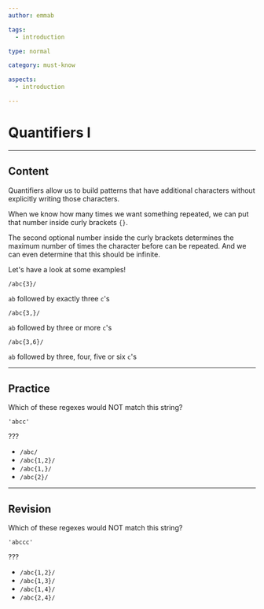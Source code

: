 ```yaml
---
author: emmab

tags:
  - introduction

type: normal

category: must-know

aspects:
  - introduction

---
```


# Quantifiers I

---
## Content

Quantifiers allow us to build patterns that have additional characters without explicitly writing those characters.

When we know how many times we want something repeated, we can put that number inside curly brackets `{}`. 

The second optional number inside the curly brackets determines the maximum number of times the character before can be repeated. And we can even determine that this should be infinite.

Let's have a look at some examples!

`/abc{3}/`
 
`ab` followed by exactly three `c`'s

`/abc{3,}/`   
    
`ab` followed by three or more `c`'s

`/abc{3,6}/`   
    
`ab` followed by three, four, five or six `c`'s

---
## Practice

Which of these regexes would NOT match this string?

`'abcc'`

???

* `/abc/`
* `/abc{1,2}/`
* `/abc{1,}/`
* `/abc{2}/`



---
## Revision

Which of these regexes would NOT match this string?

`'abccc'`

???

* `/abc{1,2}/`
* `/abc{1,3}/`
* `/abc{1,4}/`
* `/abc{2,4}/`
